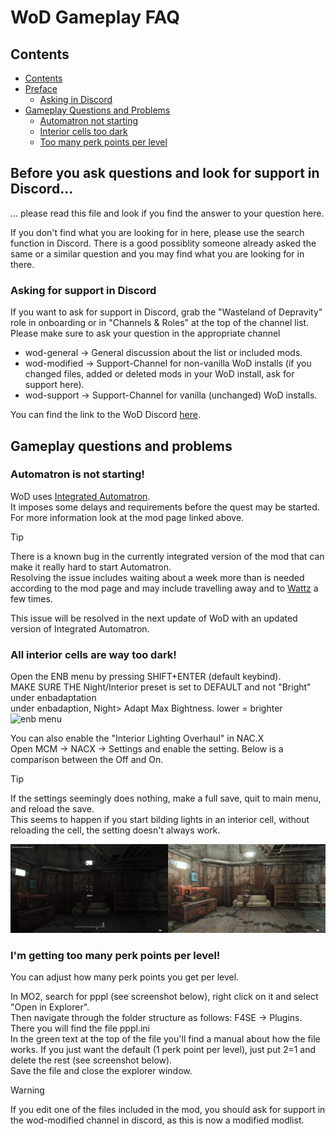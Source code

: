 # WoD Gameplay FAQ

## Contents
- [Contents](#contents)
- [Preface](#before-you-ask-questions-and-look-for-support-in-discord)
    - [Asking in Discord](#asking-for-support-in-discord)
- [Gameplay Questions and Problems](#gameplay-questions-and-problems)
    - [Automatron not starting](#automatron-is-not-starting)
    - [Interior cells too dark](#all-interior-cells-are-way-too-dark)
    - [Too many perk points per level](#im-getting-too-many-perk-points-per-level)

## Before you ask questions and look for support in Discord...
... please read this file and look if you find the answer to your question here.  

If you don't find what you are looking for in here, please use the search function in Discord. There is a good possiblity someone already asked the same or a similar question and you may find what you are looking for in there.

### Asking for support in Discord
If you want to ask for support in Discord, grab the "Wasteland of Depravity" role in onboarding or in "Channels & Roles" at the top of the channel list.  
Please make sure to ask your question in the appropriate channel  

- wod-general -> General discussion about the list or included mods.
- wod-modified -> Support-Channel for non-vanilla WoD installs (if you changed files, added or deleted mods in your WoD install, ask for support here).
- wod-support -> Support-Channel for vanilla (unchanged) WoD installs.

You can find the link to the WoD Discord [here](README.md).

## Gameplay questions and problems

### Automatron is not starting!
WoD uses [Integrated Automatron](https://www.nexusmods.com/fallout4/mods/85317).  
It imposes some delays and requirements before the quest may be started.  
For more information look at the mod page linked above.

> [!TIP]
> There is a known bug in the currently integrated version of the mod that can make it really hard to start Automatron.  
> Resolving the issue includes waiting about a week more than is needed according to the mod page and may include travelling away and to [Wattz](https://fallout.fandom.com/wiki/Wattz_Consumer_Electronics) a few times.  
>   
> This issue will be resolved in the next update of WoD with an updated version of Integrated Automatron.

### All interior cells are way too dark!
Open the ENB menu by pressing SHIFT+ENTER (default keybind).  
MAKE SURE THE Night/Interior preset is set to DEFAULT and not "Bright" under enbadaptation  
under enbadaption, Night> Adapt Max Bightness. lower = brighter
![enb menu](img/GameplayFAQ/enb_interiors.png)

You can also enable the "Interior Lighting Overhaul" in NAC.X  
Open MCM -> NACX -> Settings and enable the setting.
Below is a comparison between the Off and On.

> [!TIP]
> If the settings seemingly does nothing, make a full save, quit to main menu, and reload the save.  
> This seems to happen if you start bilding lights in an interior cell, without reloading the cell, the setting doesn't always work.

![NacX setting comparison](img/GameplayFAQ/nacx.png)

### I'm getting too many perk points per level!
You can adjust how many perk points you get per level.  

In MO2, search for pppl (see screenshot below), right click on it and select "Open in Explorer".  
Then navigate through the folder structure as follows: F4SE -> Plugins.  
There you will find the file pppl.ini  
In the green text at the top of the file you'll find a manual about how the file works. If you just want the default (1 perk point per level), just put 2=1 and delete the rest (see screenshot below).  
Save the file and close the explorer window.  

> [!WARNING]
> If you edit one of the files included in the mod, you should ask for support in the wod-modified channel in discord, as this is now a modified modlist.
